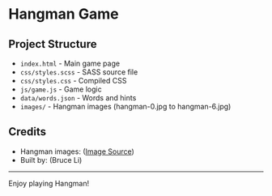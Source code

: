 # Hangman Game
## Project Structure
- `index.html` - Main game page
- `css/styles.scss` - SASS source file
- `css/styles.css` - Compiled CSS
- `js/game.js` - Game logic
- `data/words.json` - Words and hints
- `images/` - Hangman images (hangman-0.jpg to hangman-6.jpg)

## Credits
- Hangman images: ([Image Source](https://github.com/simonjsuh/Vanilla-Javascript-Hangman-Game/tree/master/images))
- Built by: (Bruce Li)

---

Enjoy playing Hangman!
